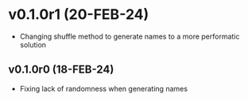 # v0.1.0r1 (20-FEB-24)
- Changing shuffle method to generate names to a more performatic solution

## v0.1.0r0 (18-FEB-24)

- Fixing lack of randomness when generating names